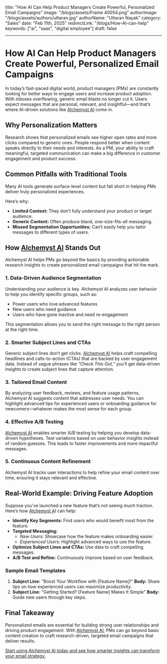 title: "How AI Can Help Product Managers Create Powerful, Personalized Email Campaigns" 
image: "/blogs/assets/Frame 40054.png" 
authorImage: "/blogs/assets/authors/uttaran.jpg" 
authorName: "Uttaran Nayak" 
category: "Sales" 
date: "Feb 11th, 2025" 
redirectLink: "/blogs/How-AI-can-help" 
keywords: ["ai", "saas", "digital employee"] 
draft: false

---


# How AI Can Help Product Managers Create Powerful, Personalized Email Campaigns

In today’s fast-paced digital world, product managers (PMs) are constantly looking for better ways to engage users and increase product adoption. With inboxes overflowing, generic email blasts no longer cut it. Users expect messages that are personal, relevant, and insightful—and that’s where AI-driven solutions like [Alchemyst AI](https://calendly.com/uttaran-getalchemystai/30min) come in.



## Why Personalization Matters

Research shows that personalized emails see higher open rates and more clicks compared to generic ones. People respond better when content speaks directly to their needs and interests. As a PM, your ability to craft meaningful, targeted communication can make a big difference in customer engagement and product success.



## Common Pitfalls with Traditional Tools

Many AI tools generate surface-level content but fall short in helping PMs deliver truly personalized experiences. 

Here’s why:

- **Limited Context:** They don’t fully understand your product or target audience.
- **Generic Content:** Often produce bland, one-size-fits-all messaging.
- **Missed Segmentation Opportunities:** Can’t easily help you tailor messages to different types of users.



## How [Alchemyst AI](https://calendly.com/uttaran-getalchemystai/30min) Stands Out

Alchemyst AI helps PMs go beyond the basics by providing actionable research insights to create personalized email campaigns that hit the mark.

### 1. **Data-Driven Audience Segmentation**

Understanding your audience is key. Alchemyst AI analyzes user behavior to help you identify specific groups, such as:

- Power users who love advanced features
- New users who need guidance
- Users who have gone inactive and need re-engagement

This segmentation allows you to send the right message to the right person at the right time.

### 2. **Smarter Subject Lines and CTAs**

Generic subject lines don’t get clicks. [Alchemyst AI](https://calendly.com/uttaran-getalchemystai/30min) helps craft compelling headlines and calls-to-action (CTAs) that are backed by user engagement data. Instead of vague phrases like *“Check This Out,”* you’ll get data-driven insights to create subject lines that capture attention.

### 3. **Tailored Email Content**

By analyzing user feedback, reviews, and feature usage patterns, Alchemyst AI suggests content that addresses user needs. You can highlight advanced tips for experienced users or onboarding guidance for newcomers—whatever makes the most sense for each group.

### 4. **Effective A/B Testing**

[Alchemyst AI](https://calendly.com/uttaran-getalchemystai/30min) enables smarter A/B testing by helping you develop data-driven hypotheses. Test variations based on user behavior insights instead of random guesses. This leads to faster improvements and more impactful messages.

### 5. **Continuous Content Refinement**

Alchemyst AI tracks user interactions to help refine your email content over time, ensuring it stays relevant and effective.



## Real-World Example: Driving Feature Adoption

Suppose you’ve launched a new feature that’s not seeing much traction. Here’s how [Alchemyst A](https://calendly.com/uttaran-getalchemystai/30min)I can help:

- **Identify Key Segments:** Find users who would benefit most from the feature.
- **Targeted Messaging:**
    - *New Users:* Showcase how the feature makes onboarding easier.
    - *Experienced Users:* Highlight advanced ways to use the feature.
- **Optimize Subject Lines and CTAs:** Use data to craft compelling messages.
- **A/B Test and Refine:** Continuously improve based on user feedback.



### Sample Email Templates

1. **Subject Line:** "Boost Your Workflow with [Feature Name]!"
**Body:** Share tips on how experienced users can maximize productivity.
2. **Subject Line:** "Getting Started? [Feature Name] Makes It Simple"
**Body:** Guide new users through key steps.



## Final Takeaway

Personalized emails are essential for building strong user relationships and driving product engagement. With [Alchemyst AI](https://calendly.com/uttaran-getalchemystai/30min), PMs can go beyond basic content creation to craft research-driven, targeted email campaigns that deliver results.

[Start using Alchemyst AI today and see how smarter insights can transform your email strategy.](https://calendly.com/uttaran-getalchemystai/30min)
    
    
